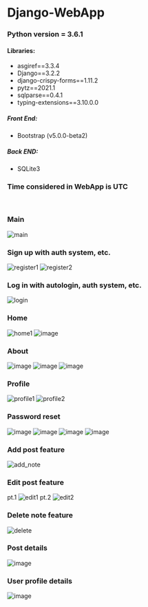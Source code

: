 # Django-WebApp

### Python version = 3.6.1

#### Libraries:
 - asgiref==3.3.4
 - Django==3.2.2
 - django-crispy-forms==1.11.2
 - pytz==2021.1
 - sqlparse==0.4.1
 - typing-extensions==3.10.0.0

##### Front End:
 - Bootstrap (v5.0.0-beta2)
##### Back END:
 - SQLite3

### Time considered in WebApp is UTC

<br>

### Main

![main](https://user-images.githubusercontent.com/61479966/124960636-cd1f0380-e01c-11eb-9de2-dac7d21db694.png)

### Sign up with auth system, etc.

![register1](https://user-images.githubusercontent.com/61479966/124960862-12dbcc00-e01d-11eb-85bb-64757597ac1b.png)
![register2](https://user-images.githubusercontent.com/61479966/124962279-bbd6f680-e01e-11eb-92c2-c36acc350299.png)

### Log in with autologin, auth system, etc.

![login](https://user-images.githubusercontent.com/61479966/124960916-21c27e80-e01d-11eb-9afa-15550e493c27.png)

### Home

![home1](https://user-images.githubusercontent.com/61479966/124961697-13c12d80-e01e-11eb-9cd0-e9aea41f3278.png)
![image](https://user-images.githubusercontent.com/61479966/124962184-9d70fb00-e01e-11eb-80cc-d538c0325544.png)

### About

![image](https://user-images.githubusercontent.com/61479966/124962950-84b51500-e01f-11eb-9409-4a69274ae772.png)
![image](https://user-images.githubusercontent.com/61479966/124962806-5afbee00-e01f-11eb-9b4b-0b6e172d558c.png)
![image](https://user-images.githubusercontent.com/61479966/124962873-6b13cd80-e01f-11eb-85c6-7034e2f98a1d.png)


### Profile

![profile1](https://user-images.githubusercontent.com/61479966/124961849-3d7a5480-e01e-11eb-8787-4667dca93dd0.png)
![profile2](https://user-images.githubusercontent.com/61479966/124961891-4b2fda00-e01e-11eb-9e15-ccbc3dab908e.png)

### Password reset

![image](https://user-images.githubusercontent.com/61479966/124963642-5b48b900-e020-11eb-8e6b-8f6d1c04f774.png)
![image](https://user-images.githubusercontent.com/61479966/124963830-90eda200-e020-11eb-8bf2-2c6dea277251.png)
![image](https://user-images.githubusercontent.com/61479966/124963793-87643a00-e020-11eb-9f39-5a7c82316624.png)
![image](https://user-images.githubusercontent.com/61479966/124963876-a19e1800-e020-11eb-896a-28779adfa783.png)

### Add post feature

![add_note](https://user-images.githubusercontent.com/61479966/124962388-d610d480-e01e-11eb-99a2-bb551299118b.png)

### Edit post feature
pt.1
![edit1](https://user-images.githubusercontent.com/61479966/124962513-022c5580-e01f-11eb-9c70-4ca40c2f533e.png)
pt.2
![edit2](https://user-images.githubusercontent.com/61479966/124962561-0e181780-e01f-11eb-8d86-0c5719c253c9.png)

### Delete note feature

![delete](https://user-images.githubusercontent.com/61479966/124962612-20925100-e01f-11eb-91c1-445dab0ede9d.png)

### Post details

![image](https://user-images.githubusercontent.com/61479966/124963134-baf29480-e01f-11eb-8d4d-3c9661ffa588.png)

### User profile details

![image](https://user-images.githubusercontent.com/61479966/124963212-d362af00-e01f-11eb-95a6-6dc61f181e37.png)
